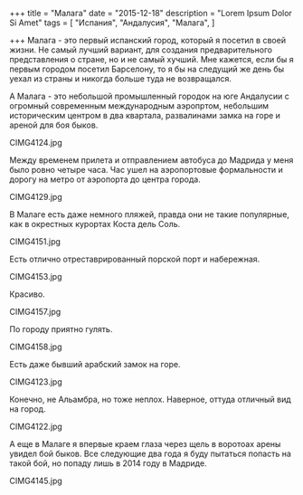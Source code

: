 +++
title = "Малага"
date = "2015-12-18"
description = "Lorem Ipsum Dolor Si Amet"
tags = [
    "Испания",
    "Андалусия",
    "Малага",
]

+++
Малага - это первый испанский город, который я посетил в своей жизни. Не самый лучший вариант, для создания предварительного представления о стране, но и не самый хучший. Мне кажется, если бы я первым городом посетил Барселону, то я бы на следущий же день бы уехал из страны и никогда больше туда не возвращался.

А Малага - это небольшой промышленный городок на юге Андалусии с огромный современным международным аэропртом, небольшим историческим центром в два квартала, развалинами замка на горе и ареной для боя быков.

CIMG4124.jpg


Между временем прилета и отправлением автобуса до Мадрида у меня было ровно четыре часа. Час ушел на аэропортовые формальности и дорогу на метро от аэропорта до центра города.

CIMG4129.jpg

В Малаге есть даже немного пляжей, правда они не такие популярные, как в окрестных курортах Коста дель Соль.

CIMG4151.jpg

Есть отлично отреставрированный порской порт и набережная.

CIMG4153.jpg

Красиво.

CIMG4157.jpg

По городу приятно гулять.

CIMG4158.jpg

Есть даже бывший арабский замок на горе.

CIMG4123.jpg

Конечно, не Альамбра, но тоже неплох. Наверное, оттуда отличный вид на город.

CIMG4122.jpg

А еще в Малаге я впервые краем глаза через щель в воротоах арены увидел бой быков. Все следующие два года я буду пытаться попасть на такой бой, но попаду лишь в 2014 году в Мадриде.

CIMG4145.jpg
